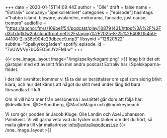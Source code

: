 +++
date = 2020-01-15T14:09:44Z
author = "Olle"
draft = false
name = "Extraliv"
company="Spelkollektivet"
categories = ["episode"]
hashtags ="habbo island, bioware, avalanche, mekorama, fancade, just cause, tremors"
audiofile = "https://anchor.fm/s/109be1f54/podcast/play/108791431/https%3A%2F%2Fd3ctxlq1ktw2nl.cloudfront.net%2Fstaging%2F2025-8-25%2F408115450-44100-2-b36e904c29dbcec9.mp3"
libsynid ="12620522"
subtitle="Spelkyrkogården"
spotify_episode_id = "7uUWVVy7bQ5EO5nJYzFMLw"
+++ 

{{< one_image_layout image="/img/spelkyrkogard.png" >}}
Idag blir det ett gästspel med ett avsnitt från min andra podcast Extraliv här i Spelskaparna-flödet.

I det här avsnittet kommer vi få ta del av berättelser om spel som aldrig blivit klara, och hur det känns att något du slitit med under lång tid bara förvandlas till luft.

Om ni vill höra mer från personerna i avsnittet går dom att följa här: @devilkitten, @CHSundberg, @MartinMagni och @monkeybeach

Vi som gör podden är Jacob Kluge, Olle Landin och Axel Johansson Palmkvist. Vi vill gärna veta vad du tycker och tänker om det du hört, så maila gärna till vår mailadress: info@extralivpodcast.se
{{< /one_image_layout >}}

